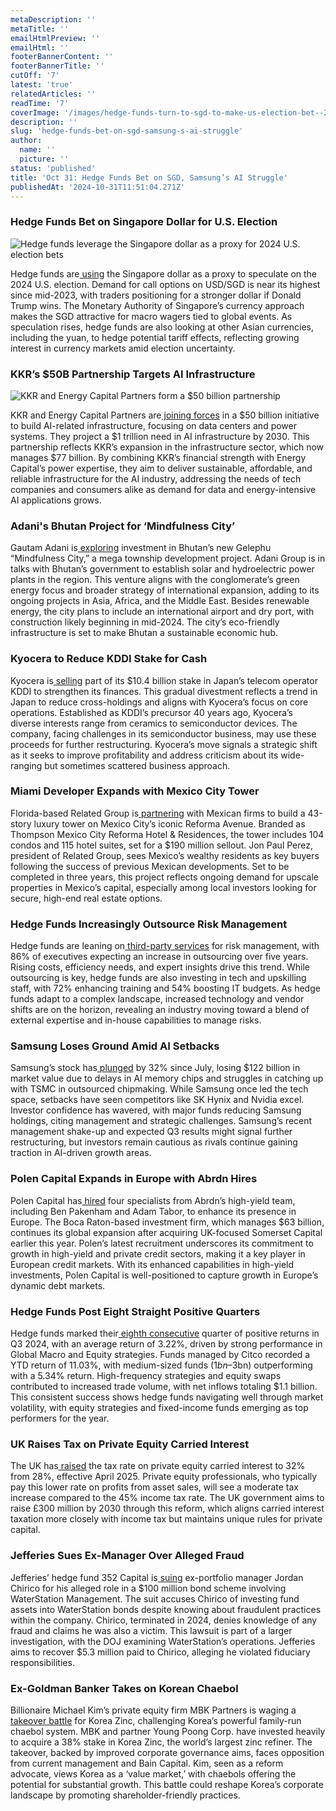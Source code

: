 ```yaml
---
metaDescription: ''
metaTitle: ''
emailHtmlPreview: ''
emailHtml: ''
footerBannerContent: ''
footerBannerTitle: ''
cutOff: '7'
latest: 'true'
relatedArticles: ''
readTime: '7'
coverImage: '/images/hedge-funds-turn-to-sgd-to-make-us-election-bet--2--AwNT.webp'
description: ''
slug: 'hedge-funds-bet-on-sgd-samsung-s-ai-struggle'
author:
  name: ''
  picture: ''
status: 'published'
title: 'Oct 31: Hedge Funds Bet on SGD, Samsung’s AI Struggle'
publishedAt: '2024-10-31T11:51:04.271Z'
---
```


### Hedge Funds Bet on Singapore Dollar for U.S. Election

![Hedge funds leverage the Singapore dollar as a proxy for 2024 U.S. election bets](/images/hedge-funds-turn-to-sgd-to-make-us-election-bet--2--A5MD.webp)

Hedge funds are[ using](https://www.bnnbloomberg.ca/business/international/2024/10/30/hedge-funds-turning-to-singapore-dollar-to-make-us-election-bets/) the Singapore dollar as a proxy to speculate on the 2024 U.S. election. Demand for call options on USD/SGD is near its highest since mid-2023, with traders positioning for a stronger dollar if Donald Trump wins. The Monetary Authority of Singapore’s currency approach makes the SGD attractive for macro wagers tied to global events. As speculation rises, hedge funds are also looking at other Asian currencies, including the yuan, to hedge potential tariff effects, reflecting growing interest in currency markets amid election uncertainty.

### KKR’s $50B Partnership Targets AI Infrastructure

![KKR and Energy Capital Partners form a $50 billion partnership](/images/kkr-and-energy-capital-partners-form-50-billion-partnership-YxOT.webp)

KKR and Energy Capital Partners are[ joining forces](https://www.bnnbloomberg.ca/business/technology/2024/10/30/kkr-and-energy-capital-partners-form-50-billion-ai-partnership/) in a $50 billion initiative to build AI-related infrastructure, focusing on data centers and power systems. They project a $1 trillion need in AI infrastructure by 2030. This partnership reflects KKR’s expansion in the infrastructure sector, which now manages $77 billion. By combining KKR’s financial strength with Energy Capital’s power expertise, they aim to deliver sustainable, affordable, and reliable infrastructure for the AI industry, addressing the needs of tech companies and consumers alike as demand for data and energy-intensive AI applications grows.

### Adani's Bhutan Project for ‘Mindfulness City’

Gautam Adani is[ exploring](https://www.bnnbloomberg.ca/investing/commodities/2024/10/30/gautam-adani-vies-for-projects-in-bhutans-mindfulness-city-in-overseas-push/#:~:text=\(Bloomberg\)%20%2D%2D%20Billionaire%20Gautam%20Adani,its%20southern%20border%20with%20India.) investment in Bhutan’s new Gelephu “Mindfulness City,” a mega township development project. Adani Group is in talks with Bhutan’s government to establish solar and hydroelectric power plants in the region. This venture aligns with the conglomerate’s green energy focus and broader strategy of international expansion, adding to its ongoing projects in Asia, Africa, and the Middle East. Besides renewable energy, the city plans to include an international airport and dry port, with construction likely beginning in mid-2024. The city’s eco-friendly infrastructure is set to make Bhutan a sustainable economic hub.

### Kyocera to Reduce KDDI Stake for Cash

Kyocera is[ selling](https://www.bnnbloomberg.ca/business/company-news/2024/10/30/kyocera-plans-to-sell-down-kddi-stake-to-shore-up-its-finances/) part of its $10.4 billion stake in Japan’s telecom operator KDDI to strengthen its finances. This gradual divestment reflects a trend in Japan to reduce cross-holdings and aligns with Kyocera’s focus on core operations. Established as KDDI’s precursor 40 years ago, Kyocera’s diverse interests range from ceramics to semiconductor devices. The company, facing challenges in its semiconductor business, may use these proceeds for further restructuring. Kyocera’s move signals a strategic shift as it seeks to improve profitability and address criticism about its wide-ranging but sometimes scattered business approach.

### Miami Developer Expands with Mexico City Tower

Florida-based Related Group is[ partnering](https://www.bloomberg.com/news/articles/2024-10-30/miami-condo-king-perez-expands-to-mexico-city-with-43-story-tower) with Mexican firms to build a 43-story luxury tower on Mexico City’s iconic Reforma Avenue. Branded as Thompson Mexico City Reforma Hotel & Residences, the tower includes 104 condos and 115 hotel suites, set for a $190 million sellout. Jon Paul Perez, president of Related Group, sees Mexico’s wealthy residents as key buyers following the success of previous Mexican developments. Set to be completed in three years, this project reflects ongoing demand for upscale properties in Mexico’s capital, especially among local investors looking for secure, high-end real estate options.

### Hedge Funds Increasingly Outsource Risk Management

Hedge funds are leaning on[ third-party services](https://www.hedgeweek.com/hedge-funds-look-to-third-parties-for-risk-management/) for risk management, with 86% of executives expecting an increase in outsourcing over five years. Rising costs, efficiency needs, and expert insights drive this trend. While outsourcing is key, hedge funds are also investing in tech and upskilling staff, with 72% enhancing training and 54% boosting IT budgets. As hedge funds adapt to a complex landscape, increased technology and vendor shifts are on the horizon, revealing an industry moving toward a blend of external expertise and in-house capabilities to manage risks.

### Samsung Loses Ground Amid AI Setbacks

Samsung’s stock has[ plunged](https://www.bnnbloomberg.ca/business/technology/2024/10/29/samsungs-sudden-122-billion-wipeout-shows-the-cost-of-sleeping-on-ai/) by 32% since July, losing $122 billion in market value due to delays in AI memory chips and struggles in catching up with TSMC in outsourced chipmaking. While Samsung once led the tech space, setbacks have seen competitors like SK Hynix and Nvidia excel. Investor confidence has wavered, with major funds reducing Samsung holdings, citing management and strategic challenges. Samsung’s recent management shake-up and expected Q3 results might signal further restructuring, but investors remain cautious as rivals continue gaining traction in AI-driven growth areas.

### Polen Capital Expands in Europe with Abrdn Hires

Polen Capital has[ hired](https://www.hedgeweek.com/polen-adds-abrdn-high-yield-team-in-london/#:~:text=Among%20the%20new%20hires%20is,Abrdn%2C%20according%20to%20Bloomberg%20data.) four specialists from Abrdn’s high-yield team, including Ben Pakenham and Adam Tabor, to enhance its presence in Europe. The Boca Raton-based investment firm, which manages $63 billion, continues its global expansion after acquiring UK-focused Somerset Capital earlier this year. Polen’s latest recruitment underscores its commitment to growth in high-yield and private credit sectors, making it a key player in European credit markets. With its enhanced capabilities in high-yield investments, Polen Capital is well-positioned to capture growth in Europe’s dynamic debt markets.

### Hedge Funds Post Eight Straight Positive Quarters

Hedge funds marked their[ eighth consecutive](https://www.hedgeweek.com/hedge-funds-record-eighth-consecutive-quarter-of-positive-returns/#:~:text=Hedge%20funds%20recorded%20their%20eighth,a%20new%20report%20from%20Citco.) quarter of positive returns in Q3 2024, with an average return of 3.22%, driven by strong performance in Global Macro and Equity strategies. Funds managed by Citco recorded a YTD return of 11.03%, with medium-sized funds ($1bn–$3bn) outperforming with a 5.34% return. High-frequency strategies and equity swaps contributed to increased trade volume, with net inflows totaling $1.1 billion. This consistent success shows hedge funds navigating well through market volatility, with equity strategies and fixed-income funds emerging as top performers for the year.

### UK Raises Tax on Private Equity Carried Interest

The UK has[ raised](https://www.bnnbloomberg.ca/business/company-news/2024/10/30/private-equity-managers-to-pay-32-tax-on-uk-carry-from-april/) the tax rate on private equity carried interest to 32% from 28%, effective April 2025. Private equity professionals, who typically pay this lower rate on profits from asset sales, will see a moderate tax increase compared to the 45% income tax rate. The UK government aims to raise £300 million by 2030 through this reform, which aligns carried interest taxation more closely with income tax but maintains unique rules for private capital.

### Jefferies Sues Ex-Manager Over Alleged Fraud

Jefferies’ hedge fund 352 Capital is[ suing](https://www.hedgeweek.com/jefferies-looking-to-recoup-ex-managers-compensation-in-fraud-case/) ex-portfolio manager Jordan Chirico for his alleged role in a $100 million bond scheme involving WaterStation Management. The suit accuses Chirico of investing fund assets into WaterStation bonds despite knowing about fraudulent practices within the company. Chirico, terminated in 2024, denies knowledge of any fraud and claims he was also a victim. This lawsuit is part of a larger investigation, with the DOJ examining WaterStation’s operations. Jefferies aims to recover $5.3 million paid to Chirico, alleging he violated fiduciary responsibilities.

### Ex-Goldman Banker Takes on Korean Chaebol

Billionaire Michael Kim’s private equity firm MBK Partners is waging a [takeover battle](https://www.bnnbloomberg.ca/business/international/2024/10/29/ex-goldman-banker-turned-pe-billionaire-takes-on-koreas-chaebol/) for Korea Zinc, challenging Korea’s powerful family-run chaebol system. MBK and partner Young Poong Corp. have invested heavily to acquire a 38% stake in Korea Zinc, the world’s largest zinc refiner. The takeover, backed by improved corporate governance aims, faces opposition from current management and Bain Capital. Kim, seen as a reform advocate, views Korea as a ‘value market,’ with chaebols offering the potential for substantial growth. This battle could reshape Korea’s corporate landscape by promoting shareholder-friendly practices.